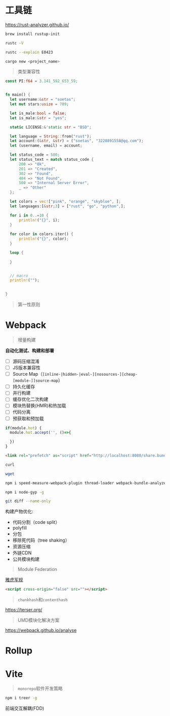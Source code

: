# 工具链

<https://rust-analyzer.github.io/>

```sh
brew install rustup-init

rustc -V 

rustc --explain E0423

cargo new <project_name>

```

> 类型兼容性

```rs
const PI:f64 = 3.141_592_653_59;


fn main() {
  let username:&str = "soetas";
  let mut stars:usize = 789;

  let is_male:bool = false;
  let is_male:&str = "yes";

  static LICENSE:&'static str = "BSD";

  let language = String::from("rust");
  let account:(&str, &str) = ("soetas", "3228891558@qq.com");
  let (username, email) = account;

  let status_code = 500;
  let status_text = match status_code {
      200 => "Ok",
      201 => "Created",
      302 => "Found",
      404 => "Not Found",
      500 => "Internal Server Error",
      _ => "Other"
  };

  let colors = vec!["pink", "orange", "skyblue", ];
  let languages:[&str;3] = ["rust", "go", "python",];

  for i in 0..=10 {
      println!("{}", i);
  }
  
  for color in colors.iter() {
      println!("{}", color);
  }

  loop {
    
  }


  // macro  
  println!("");
  

}

```

> 第一性原则


# Webpack

> 增量构建

**自动化测试、构建和部署**

- [ ] 源码压缩混淆
- [ ] JS版本兼容性
- [ ] Source Map（`[inline-|hidden-|eval-][nosources-][cheap-[module-]]source-map`）
- [ ] 持久化缓存
- [ ] 并行构建
- [ ] 缓存优化二次构建
- [ ] 模块热替换(HMR)和热加载
- [ ] 代码分离
- [ ] 预获取和预加载

```js
if(module.hot) {
  module.hot.accept('', ()=>{

  })
}

```


```html
<link rel="prefetch" as="script" href="http://localhost:8080/share.bundle.js">


```

```sh
curl 

wget

npm i speed-measure-webpack-plugin thread-loader webpack-bundle-analyzer -D

npm i node-gyp -g

git diff --name-only

```

构建产物优化:

- 代码分割（code split）
- polyfill
- 分包
- 移除死代码（tree shaking）
- 资源压缩
- 外链CDN
- 公共模块构建

> Module Federation

[雅虎军规](https://chenoge.github.io/2018/07/03/%E9%9B%85%E8%99%8E%E5%89%8D%E7%AB%AF%E4%BC%98%E5%8C%96%E7%9A%8435%E6%9D%A1%E5%86%9B%E8%A7%84/)

```html
<script cross-origin="false" src=""></script>

```

> `chunkhash`和`contenthash`

<https://terser.org/>

> UMD模块化解决方案

<https://webpack.github.io/analyse>


# Rollup

# Vite

> `monorepo`软件开发策略

```sh
npm i treer -g

```

前端交互解耦(FDD)
